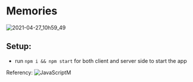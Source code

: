 # Memories

![2021-04-27_10h59_49](https://user-images.githubusercontent.com/49380593/116274192-0cd98d00-a748-11eb-8ad9-c682b98bfaf3.png)


## Setup:

- run ```npm i && npm start``` for both client and server side to start the app

Referency:
![JavaScriptM](https://www.youtube.com/channel/UCmXmlB4-HJytD7wek0Uo97A)
